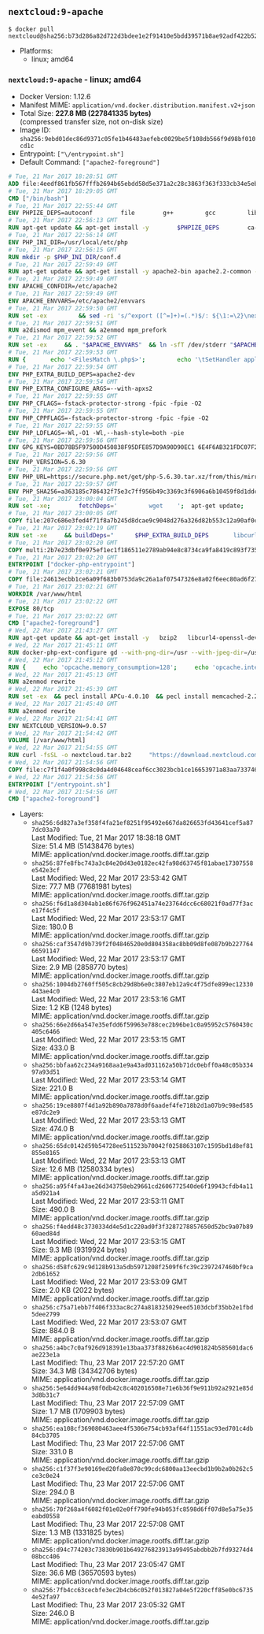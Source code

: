 ## `nextcloud:9-apache`

```console
$ docker pull nextcloud@sha256:b73d286a82d722d3bdee1e2f91410e5bdd39571b8ae92adf422b5240db1e726d
```

-	Platforms:
	-	linux; amd64

### `nextcloud:9-apache` - linux; amd64

-	Docker Version: 1.12.6
-	Manifest MIME: `application/vnd.docker.distribution.manifest.v2+json`
-	Total Size: **227.8 MB (227841335 bytes)**  
	(compressed transfer size, not on-disk size)
-	Image ID: `sha256:9ebd01dec86d9371c05fe1b46483aefebc0029be5f108db566f9d98bf010cd1c`
-	Entrypoint: `["\/entrypoint.sh"]`
-	Default Command: `["apache2-foreground"]`

```dockerfile
# Tue, 21 Mar 2017 18:28:51 GMT
ADD file:4eedf861fb567fffb2694b65ebdd58d5e371a2c28c3863f363f333cb34e5eb7b in / 
# Tue, 21 Mar 2017 18:29:05 GMT
CMD ["/bin/bash"]
# Tue, 21 Mar 2017 22:55:44 GMT
ENV PHPIZE_DEPS=autoconf 		file 		g++ 		gcc 		libc-dev 		make 		pkg-config 		re2c
# Tue, 21 Mar 2017 22:56:13 GMT
RUN apt-get update && apt-get install -y 		$PHPIZE_DEPS 		ca-certificates 		curl 		libedit2 		libsqlite3-0 		libxml2 		xz-utils 	--no-install-recommends && rm -r /var/lib/apt/lists/*
# Tue, 21 Mar 2017 22:56:14 GMT
ENV PHP_INI_DIR=/usr/local/etc/php
# Tue, 21 Mar 2017 22:56:15 GMT
RUN mkdir -p $PHP_INI_DIR/conf.d
# Tue, 21 Mar 2017 22:59:49 GMT
RUN apt-get update && apt-get install -y apache2-bin apache2.2-common --no-install-recommends && rm -rf /var/lib/apt/lists/*
# Tue, 21 Mar 2017 22:59:49 GMT
ENV APACHE_CONFDIR=/etc/apache2
# Tue, 21 Mar 2017 22:59:49 GMT
ENV APACHE_ENVVARS=/etc/apache2/envvars
# Tue, 21 Mar 2017 22:59:50 GMT
RUN set -ex 		&& sed -ri 's/^export ([^=]+)=(.*)$/: ${\1:=\2}\nexport \1/' "$APACHE_ENVVARS" 		&& . "$APACHE_ENVVARS" 	&& for dir in 		"$APACHE_LOCK_DIR" 		"$APACHE_RUN_DIR" 		"$APACHE_LOG_DIR" 		/var/www/html 	; do 		rm -rvf "$dir" 		&& mkdir -p "$dir" 		&& chown -R "$APACHE_RUN_USER:$APACHE_RUN_GROUP" "$dir"; 	done
# Tue, 21 Mar 2017 22:59:51 GMT
RUN a2dismod mpm_event && a2enmod mpm_prefork
# Tue, 21 Mar 2017 22:59:52 GMT
RUN set -ex 	&& . "$APACHE_ENVVARS" 	&& ln -sfT /dev/stderr "$APACHE_LOG_DIR/error.log" 	&& ln -sfT /dev/stdout "$APACHE_LOG_DIR/access.log" 	&& ln -sfT /dev/stdout "$APACHE_LOG_DIR/other_vhosts_access.log"
# Tue, 21 Mar 2017 22:59:53 GMT
RUN { 		echo '<FilesMatch \.php$>'; 		echo '\tSetHandler application/x-httpd-php'; 		echo '</FilesMatch>'; 		echo; 		echo 'DirectoryIndex disabled'; 		echo 'DirectoryIndex index.php index.html'; 		echo; 		echo '<Directory /var/www/>'; 		echo '\tOptions -Indexes'; 		echo '\tAllowOverride All'; 		echo '</Directory>'; 	} | tee "$APACHE_CONFDIR/conf-available/docker-php.conf" 	&& a2enconf docker-php
# Tue, 21 Mar 2017 22:59:54 GMT
ENV PHP_EXTRA_BUILD_DEPS=apache2-dev
# Tue, 21 Mar 2017 22:59:54 GMT
ENV PHP_EXTRA_CONFIGURE_ARGS=--with-apxs2
# Tue, 21 Mar 2017 22:59:55 GMT
ENV PHP_CFLAGS=-fstack-protector-strong -fpic -fpie -O2
# Tue, 21 Mar 2017 22:59:55 GMT
ENV PHP_CPPFLAGS=-fstack-protector-strong -fpic -fpie -O2
# Tue, 21 Mar 2017 22:59:55 GMT
ENV PHP_LDFLAGS=-Wl,-O1 -Wl,--hash-style=both -pie
# Tue, 21 Mar 2017 22:59:56 GMT
ENV GPG_KEYS=0BD78B5F97500D450838F95DFE857D9A90D90EC1 6E4F6AB321FDC07F2C332E3AC2BF0BC433CFC8B3
# Tue, 21 Mar 2017 22:59:56 GMT
ENV PHP_VERSION=5.6.30
# Tue, 21 Mar 2017 22:59:56 GMT
ENV PHP_URL=https://secure.php.net/get/php-5.6.30.tar.xz/from/this/mirror PHP_ASC_URL=https://secure.php.net/get/php-5.6.30.tar.xz.asc/from/this/mirror
# Tue, 21 Mar 2017 22:59:57 GMT
ENV PHP_SHA256=a363185c786432f75e3c7ff956b49c3369c3f6906a6b10459f8d1ddc22f70805 PHP_MD5=68753955a8964ae49064c6424f81eb3e
# Tue, 21 Mar 2017 23:00:04 GMT
RUN set -xe; 		fetchDeps=' 		wget 	'; 	apt-get update; 	apt-get install -y --no-install-recommends $fetchDeps; 	rm -rf /var/lib/apt/lists/*; 		mkdir -p /usr/src; 	cd /usr/src; 		wget -O php.tar.xz "$PHP_URL"; 		if [ -n "$PHP_SHA256" ]; then 		echo "$PHP_SHA256 *php.tar.xz" | sha256sum -c -; 	fi; 	if [ -n "$PHP_MD5" ]; then 		echo "$PHP_MD5 *php.tar.xz" | md5sum -c -; 	fi; 		if [ -n "$PHP_ASC_URL" ]; then 		wget -O php.tar.xz.asc "$PHP_ASC_URL"; 		export GNUPGHOME="$(mktemp -d)"; 		for key in $GPG_KEYS; do 			gpg --keyserver ha.pool.sks-keyservers.net --recv-keys "$key"; 		done; 		gpg --batch --verify php.tar.xz.asc php.tar.xz; 		rm -r "$GNUPGHOME"; 	fi; 		apt-get purge -y --auto-remove $fetchDeps
# Tue, 21 Mar 2017 23:00:05 GMT
COPY file:207c686e3fed4f71f8a7b245d8dcae9c9048d276a326d82b553c12a90af0c0ca in /usr/local/bin/ 
# Tue, 21 Mar 2017 23:02:19 GMT
RUN set -xe 	&& buildDeps=" 		$PHP_EXTRA_BUILD_DEPS 		libcurl4-openssl-dev 		libedit-dev 		libsqlite3-dev 		libssl-dev 		libxml2-dev 	" 	&& apt-get update && apt-get install -y $buildDeps --no-install-recommends && rm -rf /var/lib/apt/lists/* 		&& export CFLAGS="$PHP_CFLAGS" 		CPPFLAGS="$PHP_CPPFLAGS" 		LDFLAGS="$PHP_LDFLAGS" 	&& docker-php-source extract 	&& cd /usr/src/php 	&& ./configure 		--with-config-file-path="$PHP_INI_DIR" 		--with-config-file-scan-dir="$PHP_INI_DIR/conf.d" 				--disable-cgi 				--enable-ftp 		--enable-mbstring 		--enable-mysqlnd 				--with-curl 		--with-libedit 		--with-openssl 		--with-zlib 				$PHP_EXTRA_CONFIGURE_ARGS 	&& make -j "$(nproc)" 	&& make install 	&& { find /usr/local/bin /usr/local/sbin -type f -executable -exec strip --strip-all '{}' + || true; } 	&& make clean 	&& docker-php-source delete 		&& apt-get purge -y --auto-remove -o APT::AutoRemove::RecommendsImportant=false $buildDeps
# Tue, 21 Mar 2017 23:02:20 GMT
COPY multi:2b7e23dbf0e975ef1ec1f186511e2789ab94e8c8734ca9fa8419c893f7357d6c in /usr/local/bin/ 
# Tue, 21 Mar 2017 23:02:20 GMT
ENTRYPOINT ["docker-php-entrypoint"]
# Tue, 21 Mar 2017 23:02:21 GMT
COPY file:24613ecbb1ce6a09f683b0753da9c26a1af07547326e8a02f6eec80ad6f2774a in /usr/local/bin/ 
# Tue, 21 Mar 2017 23:02:21 GMT
WORKDIR /var/www/html
# Tue, 21 Mar 2017 23:02:22 GMT
EXPOSE 80/tcp
# Tue, 21 Mar 2017 23:02:22 GMT
CMD ["apache2-foreground"]
# Wed, 22 Mar 2017 21:43:27 GMT
RUN apt-get update && apt-get install -y   bzip2   libcurl4-openssl-dev   libfreetype6-dev   libicu-dev   libjpeg-dev   libldap2-dev   libmcrypt-dev   libmemcached-dev   libpng12-dev   libpq-dev   libxml2-dev   && rm -rf /var/lib/apt/lists/*
# Wed, 22 Mar 2017 21:45:11 GMT
RUN docker-php-ext-configure gd --with-png-dir=/usr --with-jpeg-dir=/usr   && docker-php-ext-configure ldap --with-libdir=lib/x86_64-linux-gnu   && docker-php-ext-install gd exif intl mbstring mcrypt ldap mysql opcache pdo_mysql pdo_pgsql pgsql zip
# Wed, 22 Mar 2017 21:45:12 GMT
RUN {     echo 'opcache.memory_consumption=128';     echo 'opcache.interned_strings_buffer=8';     echo 'opcache.max_accelerated_files=4000';     echo 'opcache.revalidate_freq=60';     echo 'opcache.fast_shutdown=1';     echo 'opcache.enable_cli=1';   } > /usr/local/etc/php/conf.d/opcache-recommended.ini
# Wed, 22 Mar 2017 21:45:13 GMT
RUN a2enmod rewrite
# Wed, 22 Mar 2017 21:45:39 GMT
RUN set -ex  && pecl install APCu-4.0.10  && pecl install memcached-2.2.0  && pecl install redis-2.2.8  && docker-php-ext-enable apcu redis memcached
# Wed, 22 Mar 2017 21:45:40 GMT
RUN a2enmod rewrite
# Wed, 22 Mar 2017 21:54:41 GMT
ENV NEXTCLOUD_VERSION=9.0.57
# Wed, 22 Mar 2017 21:54:42 GMT
VOLUME [/var/www/html]
# Wed, 22 Mar 2017 21:54:55 GMT
RUN curl -fsSL -o nextcloud.tar.bz2     "https://download.nextcloud.com/server/releases/nextcloud-${NEXTCLOUD_VERSION}.tar.bz2"  && curl -fsSL -o nextcloud.tar.bz2.asc     "https://download.nextcloud.com/server/releases/nextcloud-${NEXTCLOUD_VERSION}.tar.bz2.asc"  && export GNUPGHOME="$(mktemp -d)"  && gpg --keyserver ha.pool.sks-keyservers.net --recv-keys 28806A878AE423A28372792ED75899B9A724937A  && gpg --batch --verify nextcloud.tar.bz2.asc nextcloud.tar.bz2  && rm -r "$GNUPGHOME" nextcloud.tar.bz2.asc  && tar -xjf nextcloud.tar.bz2 -C /usr/src/  && rm nextcloud.tar.bz2
# Wed, 22 Mar 2017 21:54:56 GMT
COPY file:c7f1f4a0f998c8c0da4d04648ceaf6cc3023bcb1ce16653971a83aa733746efc in /entrypoint.sh 
# Wed, 22 Mar 2017 21:54:56 GMT
ENTRYPOINT ["/entrypoint.sh"]
# Wed, 22 Mar 2017 21:54:56 GMT
CMD ["apache2-foreground"]
```

-	Layers:
	-	`sha256:6d827a3ef358f4fa21ef8251f95492e667da826653fd43641cef5a877dc03a70`  
		Last Modified: Tue, 21 Mar 2017 18:38:18 GMT  
		Size: 51.4 MB (51438476 bytes)  
		MIME: application/vnd.docker.image.rootfs.diff.tar.gzip
	-	`sha256:87fe8fbc743a3c84e20d43e0182ec42fa98d63745f81abae17307558e542e3cf`  
		Last Modified: Wed, 22 Mar 2017 23:53:42 GMT  
		Size: 77.7 MB (77681981 bytes)  
		MIME: application/vnd.docker.image.rootfs.diff.tar.gzip
	-	`sha256:f6d1a8d304ab1e86f676f962451a74e23764dcc6c68021f0ad77f3ace17f4c5f`  
		Last Modified: Wed, 22 Mar 2017 23:53:17 GMT  
		Size: 180.0 B  
		MIME: application/vnd.docker.image.rootfs.diff.tar.gzip
	-	`sha256:caf3547d9b739f2f04846520e0d804358ac8bb09d8fe087b9b22776466591147`  
		Last Modified: Wed, 22 Mar 2017 23:53:17 GMT  
		Size: 2.9 MB (2858770 bytes)  
		MIME: application/vnd.docker.image.rootfs.diff.tar.gzip
	-	`sha256:1004db2760ff505c8cb29d8b6e0c3807eb12a9c4f75dfe899ec12330443ae4c0`  
		Last Modified: Wed, 22 Mar 2017 23:53:16 GMT  
		Size: 1.2 KB (1248 bytes)  
		MIME: application/vnd.docker.image.rootfs.diff.tar.gzip
	-	`sha256:66e2d66a547e35efdd6f59963e788cec2b96be1c0a95952c5760430c405c6466`  
		Last Modified: Wed, 22 Mar 2017 23:53:15 GMT  
		Size: 433.0 B  
		MIME: application/vnd.docker.image.rootfs.diff.tar.gzip
	-	`sha256:bbfaa62c234a9168aa1e9a43ad031162a50b71dc0ebff0a48c05b33497a93d51`  
		Last Modified: Wed, 22 Mar 2017 23:53:14 GMT  
		Size: 221.0 B  
		MIME: application/vnd.docker.image.rootfs.diff.tar.gzip
	-	`sha256:19ce8807f4d1a92b890a7878d0f6aadef4fe718b2d1a07b9c98ed585e87dc2e9`  
		Last Modified: Wed, 22 Mar 2017 23:53:13 GMT  
		Size: 474.0 B  
		MIME: application/vnd.docker.image.rootfs.diff.tar.gzip
	-	`sha256:65dc0142d59b54728ee511523b70042f0258863107c1595bd1d8ef81855e8165`  
		Last Modified: Wed, 22 Mar 2017 23:53:13 GMT  
		Size: 12.6 MB (12580334 bytes)  
		MIME: application/vnd.docker.image.rootfs.diff.tar.gzip
	-	`sha256:a95f4fa43ae26d343758eb29661cd2606772540de6f19943cfdb4a11a5d921a4`  
		Last Modified: Wed, 22 Mar 2017 23:53:11 GMT  
		Size: 490.0 B  
		MIME: application/vnd.docker.image.rootfs.diff.tar.gzip
	-	`sha256:f4edd48c3730334d4e5d1c220ad0f3f3287278857650d52bc9a07b8960aed84d`  
		Last Modified: Wed, 22 Mar 2017 23:53:15 GMT  
		Size: 9.3 MB (9319924 bytes)  
		MIME: application/vnd.docker.image.rootfs.diff.tar.gzip
	-	`sha256:d58fc629c9d128b913a5db5971208f2509f6fc39c2397247460bf9ca2db61652`  
		Last Modified: Wed, 22 Mar 2017 23:53:09 GMT  
		Size: 2.0 KB (2022 bytes)  
		MIME: application/vnd.docker.image.rootfs.diff.tar.gzip
	-	`sha256:c75a71ebb7f406f333ac8c274a818325029eed5103dcbf35bb2e1fbd5dee2799`  
		Last Modified: Wed, 22 Mar 2017 23:53:07 GMT  
		Size: 884.0 B  
		MIME: application/vnd.docker.image.rootfs.diff.tar.gzip
	-	`sha256:a4bc7c0af926d918391e13baa373f8826b6ac4d901824b585601dac6ae223e1a`  
		Last Modified: Thu, 23 Mar 2017 22:57:20 GMT  
		Size: 34.3 MB (34342706 bytes)  
		MIME: application/vnd.docker.image.rootfs.diff.tar.gzip
	-	`sha256:5e64dd944a98f0db42c8c402016508e71e6b36f9e911b92a2921e85d3d8b31c7`  
		Last Modified: Thu, 23 Mar 2017 22:57:09 GMT  
		Size: 1.7 MB (1709903 bytes)  
		MIME: application/vnd.docker.image.rootfs.diff.tar.gzip
	-	`sha256:ea108cf369080463aee4f5306e754cb93af64f11551ac93ed701c4db84cb3705`  
		Last Modified: Thu, 23 Mar 2017 22:57:06 GMT  
		Size: 331.0 B  
		MIME: application/vnd.docker.image.rootfs.diff.tar.gzip
	-	`sha256:c1f37f3e90169ed20fa8e870c99cdc6800aa13eecbd1b9b2a0b262c5ce3c0e24`  
		Last Modified: Thu, 23 Mar 2017 22:57:06 GMT  
		Size: 294.0 B  
		MIME: application/vnd.docker.image.rootfs.diff.tar.gzip
	-	`sha256:70f268a4f6082f01e02e0ff790fe94b053fc8598d6ff07d8e5a75e35eabd0558`  
		Last Modified: Thu, 23 Mar 2017 22:57:08 GMT  
		Size: 1.3 MB (1331825 bytes)  
		MIME: application/vnd.docker.image.rootfs.diff.tar.gzip
	-	`sha256:d94c774203c73830b901b649276823913a99495abdbb2b7fd93274d408bcc406`  
		Last Modified: Thu, 23 Mar 2017 23:05:47 GMT  
		Size: 36.6 MB (36570593 bytes)  
		MIME: application/vnd.docker.image.rootfs.diff.tar.gzip
	-	`sha256:7fb4cc63cecbfe3ec2b4cb6c052f013827a04e5f220cff85e0bc67354e52fa97`  
		Last Modified: Thu, 23 Mar 2017 23:05:32 GMT  
		Size: 246.0 B  
		MIME: application/vnd.docker.image.rootfs.diff.tar.gzip
